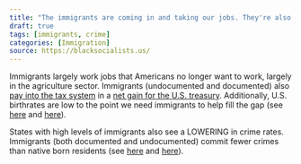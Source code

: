 ```yaml
---
title: "The immigrants are coming in and taking our jobs. They're also bringing crime."
draft: true
tags: [immigrants, crime]
categories: [Immigration]
source: https://blacksocialists.us/
---
```


Immigrants largely work jobs that Americans no longer want to work, largely in the agriculture sector. Immigrants (undocumented and documented) also [pay into the tax system](http://taxpayeradvocate.irs.gov/Media/Default/Documents/2015ARC/ARC15_Volume1_MSP_18_ITIN.pdf) in a [net gain for the U.S. treasury](https://itep.org/wp-content/uploads/ITEP-2017-Undocumented-Immigrants-State-and-Local-Contributions.pdf). Additionally, U.S. birthrates are low to the point we need immigrants to help fill the gap (see [here](https://www.economist.com/graphic-detail/2017/08/30/immigrants-boost-americas-birth-rate) and [here](https://www.newscientist.com/article/2169119-the-us-isnt-fertile-enough-to-sustain-itself-without-immigrants/)).  
  
States with high levels of immigrants also see a LOWERING in crime rates. Immigrants (both documented and undocumented) commit fewer crimes than native born residents (see [here](https://www.cato.org/publications/immigration-research-policy-brief/criminal-immigrants-texas-illegal-immigrant) and [here](https://onlinelibrary.wiley.com/doi/full/10.1111/1745-9125.12175)).

